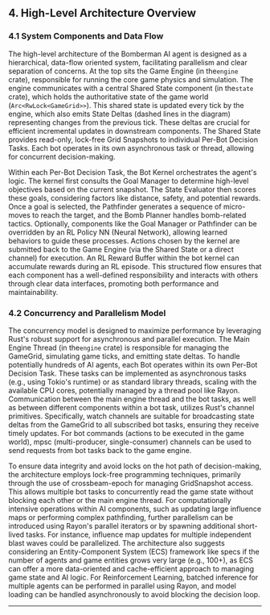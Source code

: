 ## 4. High-Level Architecture Overview

### 4.1 System Components and Data Flow

The high-level architecture of the Bomberman AI agent is designed as a hierarchical, data-flow oriented system, facilitating parallelism and clear separation of concerns. At the top sits the Game Engine (in the`engine` crate), responsible for running the core game physics and simulation. The engine communicates with a central Shared State component (in the`state` crate), which holds the authoritative state of the game world (`Arc<RwLock<GameGrid>>`). This shared state is updated every tick by the engine, which also emits State Deltas (dashed lines in the diagram) representing changes from the previous tick. These deltas are crucial for efficient incremental updates in downstream components. The Shared State provides read-only, lock-free Grid Snapshots to individual Per-Bot Decision Tasks. Each bot operates in its own asynchronous task or thread, allowing for concurrent decision-making.

Within each Per-Bot Decision Task, the Bot Kernel orchestrates the agent's logic. The kernel first consults the Goal Manager to determine high-level objectives based on the current snapshot. The State Evaluator then scores these goals, considering factors like distance, safety, and potential rewards. Once a goal is selected, the Pathfinder generates a sequence of micro-moves to reach the target, and the Bomb Planner handles bomb-related tactics. Optionally, components like the Goal Manager or Pathfinder can be overridden by an RL Policy NN (Neural Network), allowing learned behaviors to guide these processes. Actions chosen by the kernel are submitted back to the Game Engine (via the Shared State or a direct channel) for execution. An RL Reward Buffer within the bot kernel can accumulate rewards during an RL episode. This structured flow ensures that each component has a well-defined responsibility and interacts with others through clear data interfaces, promoting both performance and maintainability.

### 4.2 Concurrency and Parallelism Model

The concurrency model is designed to maximize performance by leveraging Rust's robust support for asynchronous and parallel execution. The Main Engine Thread (in the`engine` crate) is responsible for managing the GameGrid, simulating game ticks, and emitting state deltas. To handle potentially hundreds of AI agents, each Bot operates within its own Per-Bot Decision Task. These tasks can be implemented as asynchronous tasks (e.g., using Tokio's runtime) or as standard library threads, scaling with the available CPU cores, potentially managed by a thread pool like Rayon. Communication between the main engine thread and the bot tasks, as well as between different components within a bot task, utilizes Rust's channel primitives. Specifically, watch channels are suitable for broadcasting state deltas from the GameGrid to all subscribed bot tasks, ensuring they receive timely updates. For bot commands (actions to be executed in the game world), mpsc (multi-producer, single-consumer) channels can be used to send requests from bot tasks back to the game engine.

To ensure data integrity and avoid locks on the hot path of decision-making, the architecture employs lock-free programming techniques, primarily through the use of crossbeam-epoch for managing GridSnapshot access. This allows multiple bot tasks to concurrently read the game state without blocking each other or the main engine thread. For computationally intensive operations within AI components, such as updating large influence maps or performing complex pathfinding, further parallelism can be introduced using Rayon's parallel iterators or by spawning additional short-lived tasks. For instance, influence map updates for multiple independent blast waves could be parallelized. The architecture also suggests considering an Entity-Component System (ECS) framework like specs if the number of agents and game entities grows very large (e.g., 100+), as ECS can offer a more data-oriented and cache-efficient approach to managing game state and AI logic. For Reinforcement Learning, batched inference for multiple agents can be performed in parallel using Rayon, and model loading can be handled asynchronously to avoid blocking the decision loop.

---

